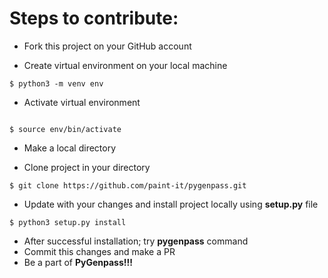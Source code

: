 # Steps to contribute: 
* Fork this project on your GitHub account

* Create virtual environment on your local machine
```nashorn js
$ python3 -m venv env

``` 
* Activate virtual environment 
```nashorn js

$ source env/bin/activate

```
* Make a local directory

* Clone project in your directory
```nashorn js
$ git clone https://github.com/paint-it/pygenpass.git

```
 
* Update with your changes and install project locally using **setup.py** file
```nashorn js
$ python3 setup.py install
```
* After successful installation; try **pygenpass** command  
* Commit this changes and make a PR
* Be a part of **PyGenpass!!!**
